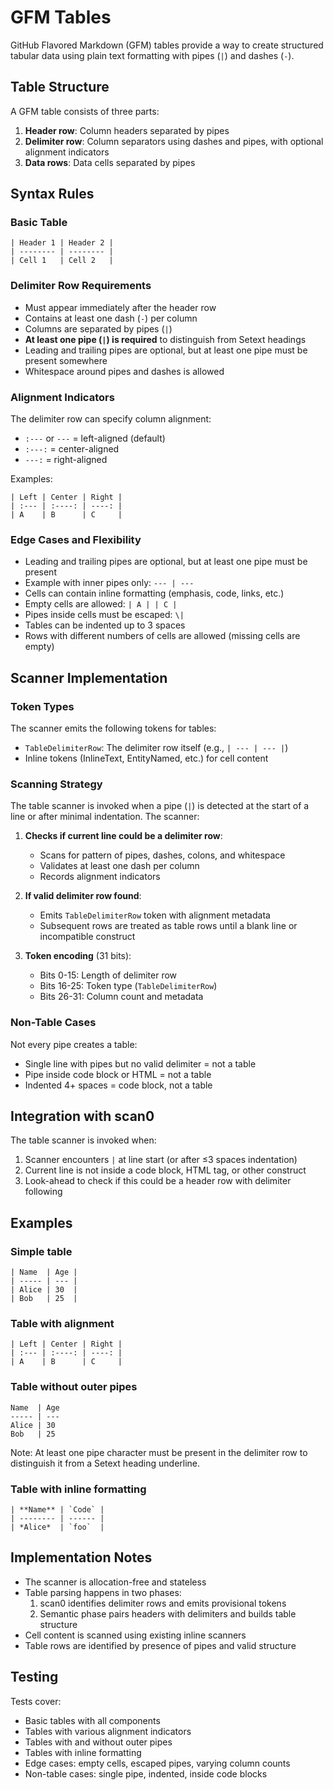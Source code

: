 # GFM Tables

GitHub Flavored Markdown (GFM) tables provide a way to create structured tabular data using plain text formatting with pipes (`|`) and dashes (`-`).

## Table Structure

A GFM table consists of three parts:
1. **Header row**: Column headers separated by pipes
2. **Delimiter row**: Column separators using dashes and pipes, with optional alignment indicators
3. **Data rows**: Data cells separated by pipes

## Syntax Rules

### Basic Table
```
| Header 1 | Header 2 |
| -------- | -------- |
| Cell 1   | Cell 2   |
```

### Delimiter Row Requirements
- Must appear immediately after the header row
- Contains at least one dash (`-`) per column
- Columns are separated by pipes (`|`)
- **At least one pipe (`|`) is required** to distinguish from Setext headings
- Leading and trailing pipes are optional, but at least one pipe must be present somewhere
- Whitespace around pipes and dashes is allowed

### Alignment Indicators
The delimiter row can specify column alignment:
- `:---` or `---` = left-aligned (default)
- `:---:` = center-aligned
- `---:` = right-aligned

Examples:
```
| Left | Center | Right |
| :--- | :----: | ----: |
| A    | B      | C     |
```

### Edge Cases and Flexibility
- Leading and trailing pipes are optional, but at least one pipe must be present
- Example with inner pipes only: `--- | ---`
- Cells can contain inline formatting (emphasis, code, links, etc.)
- Empty cells are allowed: `| A | | C |`
- Pipes inside cells must be escaped: `\|`
- Tables can be indented up to 3 spaces
- Rows with different numbers of cells are allowed (missing cells are empty)

## Scanner Implementation

### Token Types
The scanner emits the following tokens for tables:
- `TableDelimiterRow`: The delimiter row itself (e.g., `| --- | --- |`)
- Inline tokens (InlineText, EntityNamed, etc.) for cell content

### Scanning Strategy

The table scanner is invoked when a pipe (`|`) is detected at the start of a line or after minimal indentation. The scanner:

1. **Checks if current line could be a delimiter row**:
   - Scans for pattern of pipes, dashes, colons, and whitespace
   - Validates at least one dash per column
   - Records alignment indicators

2. **If valid delimiter row found**:
   - Emits `TableDelimiterRow` token with alignment metadata
   - Subsequent rows are treated as table rows until a blank line or incompatible construct

3. **Token encoding** (31 bits):
   - Bits 0-15: Length of delimiter row
   - Bits 16-25: Token type (`TableDelimiterRow`)
   - Bits 26-31: Column count and metadata

### Non-Table Cases
Not every pipe creates a table:
- Single line with pipes but no valid delimiter = not a table
- Pipe inside code block or HTML = not a table
- Indented 4+ spaces = code block, not a table

## Integration with scan0

The table scanner is invoked when:
1. Scanner encounters `|` at line start (or after ≤3 spaces indentation)
2. Current line is not inside a code block, HTML tag, or other construct
3. Look-ahead to check if this could be a header row with delimiter following

## Examples

### Simple table
```
| Name  | Age |
| ----- | --- |
| Alice | 30  |
| Bob   | 25  |
```

### Table with alignment
```
| Left | Center | Right |
| :--- | :----: | ----: |
| A    | B      | C     |
```

### Table without outer pipes
```
Name  | Age
----- | ---
Alice | 30
Bob   | 25
```

Note: At least one pipe character must be present in the delimiter row to distinguish it from a Setext heading underline.

### Table with inline formatting
```
| **Name** | `Code` |
| -------- | ------ |
| *Alice*  | `foo`  |
```

## Implementation Notes

- The scanner is allocation-free and stateless
- Table parsing happens in two phases:
  1. scan0 identifies delimiter rows and emits provisional tokens
  2. Semantic phase pairs headers with delimiters and builds table structure
- Cell content is scanned using existing inline scanners
- Table rows are identified by presence of pipes and valid structure

## Testing

Tests cover:
- Basic tables with all components
- Tables with various alignment indicators
- Tables with and without outer pipes
- Tables with inline formatting
- Edge cases: empty cells, escaped pipes, varying column counts
- Non-table cases: single pipe, indented, inside code blocks
